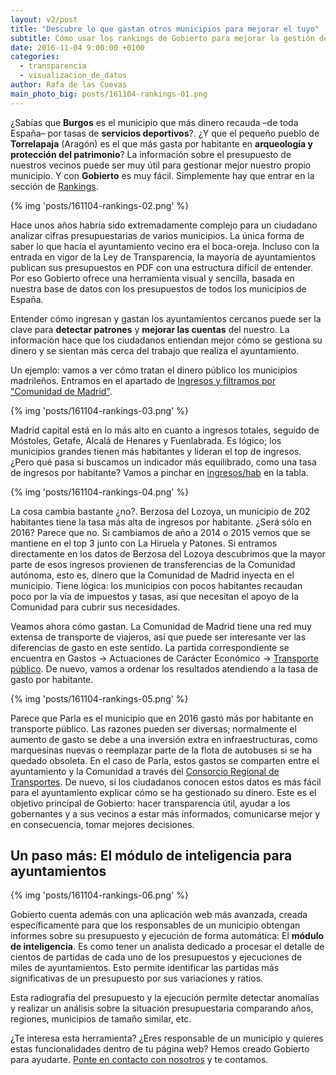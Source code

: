 ```yaml
---
layout: v2/post
title: "Descubre lo que gastan otros municipios para mejorar el tuyo"
subtitle: Cómo usar los rankings de Gobierto para mejorar la gestión del dinero público
date: 2016-11-04 9:00:00 +0100
categories:
  - transparencia
  - visualizacion_de_datos
author: Rafa de las Cuevas
main_photo_big: posts/161104-rankings-01.png
---
```


¿Sabías que **Burgos** es el municipio que más dinero recauda –de toda España– por tasas de **servicios deportivos**?. ¿Y que el pequeño pueblo de **Torrelapaja** (Aragón) es el que más gasta por habitante en **arqueología y protección del patrimonio**? La información sobre el presupuesto de nuestros vecinos puede ser muy útil para gestionar mejor nuestro propio municipio. Y con **Gobierto** es muy fácil. Simplemente hay que entrar en la sección de [Rankings](https://presupuestos.gobierto.es/ranking).

{% img 'posts/161104-rankings-02.png' %}

Hace unos años habría sido extremadamente complejo para un ciudadano analizar cifras presupuestarias de varios municipios. La única forma de saber lo que hacía el ayuntamiento vecino era el boca-oreja. Incluso con la entrada en vigor de la Ley de Transparencia, la mayoría de ayuntamientos publican sus presupuestos en PDF con una estructura difícil de entender. Por eso Gobierto ofrece una herramienta visual y sencilla, basada en nuestra base de datos con los presupuestos de todos los municipios de España.

Entender cómo ingresan y gastan los ayuntamientos cercanos puede ser la clave para **detectar patrones** y **mejorar las cuentas** del nuestro. La información hace que los ciudadanos entiendan mejor cómo se gestiona su dinero y se sientan más cerca del trabajo que realiza el ayuntamiento.

Un ejemplo: vamos a ver cómo tratan el dinero público los municipios madrileños. Entramos en el apartado de [Ingresos y filtramos por "Comunidad de Madrid"](https://presupuestos.gobierto.es/ranking/2016/I/economic/amount?&f[population][from]=0&f[population][to]=5000000&f[total][from]=0&f[total][to]=5000000000&f[per_inhabitant][from]=0&f[per_inhabitant][to]=20000&f[aarr]=13).

{% img 'posts/161104-rankings-03.png' %}

Madrid capital está en lo más alto en cuanto a ingresos totales, seguido de Móstoles, Getafe, Alcalá de Henares y Fuenlabrada. Es lógico; los municipios grandes tienen más habitantes y lideran el top de ingresos. ¿Pero qué pasa si buscamos un indicador más equilibrado, como una tasa de ingresos por habitante? Vamos a pinchar en [ingresos/hab](https://presupuestos.gobierto.es/ranking/2016/I/economic/amount_per_inhabitant?f%5Baarr%5D=13&f%5Bper_inhabitant%5D%5Bfrom%5D=0&f%5Bper_inhabitant%5D%5Bto%5D=20000&f%5Bpopulation%5D%5Bfrom%5D=0&f%5Bpopulation%5D%5Bto%5D=5000000&f%5Btotal%5D%5Bfrom%5D=0&f%5Btotal%5D%5Bto%5D=5000000000) en la tabla.

{% img 'posts/161104-rankings-04.png' %}

La cosa cambia bastante ¿no?. Berzosa del Lozoya, un municipio de 202 habitantes tiene la tasa más alta de ingresos por habitante. ¿Será sólo en 2016? Parece que no. Si cambiamos de año a 2014 o 2015 vemos que se mantiene en el top 3 junto con La Hiruela y Patones. Si entramos directamente en los datos de Berzosa del Lozoya descubrimos que la mayor parte de esos ingresos provienen de transferencias de la Comunidad autónoma, esto es, dinero que la Comunidad de Madrid inyecta en el municipio. Tiene lógica: los municipios con pocos habitantes recaudan poco por la vía de impuestos y tasas, así que necesitan el apoyo de la Comunidad para cubrir sus necesidades.

Veamos ahora cómo gastan. La Comunidad de Madrid tiene una red muy extensa de transporte de viajeros, así que puede ser interesante ver las diferencias de gasto en este sentido. La partida correspondiente se encuentra en Gastos -> Actuaciones de Carácter Económico -> [Transporte público](https://presupuestos.gobierto.es/ranking/2016/G/functional/amount_per_inhabitant/44?f%5Baarr%5D=13&f%5Bper_inhabitant%5D%5Bfrom%5D=0&f%5Bper_inhabitant%5D%5Bto%5D=20000&f%5Bpopulation%5D%5Bfrom%5D=0&f%5Bpopulation%5D%5Bto%5D=5000000&f%5Btotal%5D%5Bfrom%5D=0&f%5Btotal%5D%5Bto%5D=5000000000). De nuevo, vamos a ordenar los resultados atendiendo a la tasa de gasto por habitante.

{% img 'posts/161104-rankings-05.png' %}

Parece que Parla es el municipio que en 2016 gastó más por habitante en transporte público. Las razones pueden ser diversas; normalmente el aumento de gasto se debe a una inversión extra en infraestructuras, como marquesinas nuevas o reemplazar parte de la flota de autobuses si se ha quedado obsoleta. En el caso de Parla, estos gastos se comparten entre el ayuntamiento y la Comunidad a través del [Consorcio Regional de Transportes](http://www.crtm.es/comunicacion/sala-de-prensa/noticias/noticias/26102016-reuni%C3%B3n-parla-crtm.aspx). De nuevo, si los ciudadanos conocen estos datos es más fácil para el ayuntamiento explicar cómo se ha gestionado su dinero. Este es el objetivo principal de Gobierto: hacer transparencia útil, ayudar a los gobernantes y a sus vecinos a estar más informados, comunicarse mejor y en consecuencia, tomar mejores decisiones.

## Un paso más: El módulo de inteligencia para ayuntamientos

{% img 'posts/161104-rankings-06.png' %}

Gobierto cuenta además con una aplicación web más avanzada, creada específicamente para que los responsables de un municipio obtengan informes sobre su presupuesto y ejecución de forma automática: El **módulo de inteligencia**. Es como tener un analista dedicado a procesar el detalle de cientos de partidas de cada uno de los presupuestos y ejecuciones de miles de ayuntamientos. Esto permite identificar las partidas más significativas de un presupuesto por sus variaciones y ratios.

Esta radiografía del presupuesto y la ejecución permite detectar anomalías y realizar un análisis sobre la situación presupuestaria comparando años, regiones, municipios de tamaño similar, etc.

¿Te interesa esta herramienta? ¿Eres responsable de un municipio y quieres estas funcionalidades dentro de tu página web? Hemos creado Gobierto para ayudarte. [Ponte en contacto con nosotros](http://gobierto.es/acerca-de/#demo) y te contamos.
